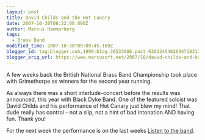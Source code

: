 ```yaml
---
layout: post
title: David Childs and the Hot Canary
date: 2007-10-30T08:22:00.000Z
author: Marcus Hammarberg
tags:
  - Brass Band
modified_time: 2007-10-30T09:09:45.169Z
blogger_id: tag:blogger.com,1999:blog-36533086.post-6302245462694710313
blogger_orig_url: https://www.marcusoft.net/2007/10/david-childs-and-hot-canary.html
---
```



A
few weeks back the British National Brass Band Championship took place
with Grimethorpe as winners for the second
year running.

As always there was a short interlude-concert before the results was
announced, this year with Black Dyke Band. One of the featured soloist
was David Childs and his performance of Hot
Canary just blew my mind! That dude really has control - not a slip, not
a hint of bad intonation AND having fun. Thank you!

For the next week the performance is on the last weeks [Listen to the
band](http://www.bbc.co.uk/radio/aod/networks/radio2/aod.shtml?radio2/listenband).
